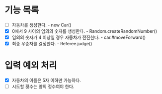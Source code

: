 # 기능 목록

- [ ] 자동차를 생성한다. - new Car()
- [x] 0에서 9 사이의 임의의 숫자를 생성한다. - Random.createRandomNumber()
- [x] 임의의 숫자가 4 이상일 경우 자동차가 전진한다. - car.#moveForward()
- [x] 최종 우승자를 결정한다. - Referee.judge()

# 입력 예외 처리

- [x] 자동차의 이름은 5자 이하만 가능하다.
- [ ] 시도할 횟수는 양의 정수여야 한다.
